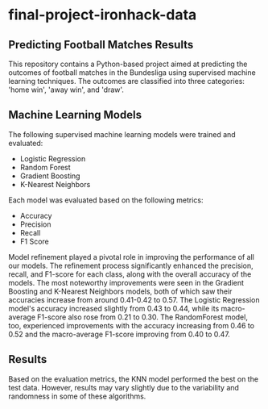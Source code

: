 # final-project-ironhack-data

## Predicting Football Matches Results
This repository contains a Python-based project aimed at predicting the outcomes of football matches in the Bundesliga using supervised machine learning techniques. The outcomes are classified into three categories: 'home win', 'away win', and 'draw'.

## Machine Learning Models
The following supervised machine learning models were trained and evaluated:

- Logistic Regression
- Random Forest
- Gradient Boosting
- K-Nearest Neighbors

Each model was evaluated based on the following metrics:
- Accuracy
- Precision
- Recall 
- F1 Score

Model refinement played a pivotal role in improving the performance of all our models. The refinement process significantly enhanced the precision, recall, and F1-score for each class, along with the overall accuracy of the models.
The most noteworthy improvements were seen in the Gradient Boosting and K-Nearest Neighbors models, both of which saw their accuracies increase from around 0.41-0.42 to 0.57. The Logistic Regression model's accuracy increased slightly from 0.43 to 0.44, while its macro-average F1-score also rose from 0.21 to 0.30. The RandomForest model, too, experienced improvements with the accuracy increasing from 0.46 to 0.52 and the macro-average F1-score improving from 0.40 to 0.47.

## Results
Based on the evaluation metrics, the KNN model performed the best on the test data. However, results may vary slightly due to the variability and randomness in some of these algorithms.
